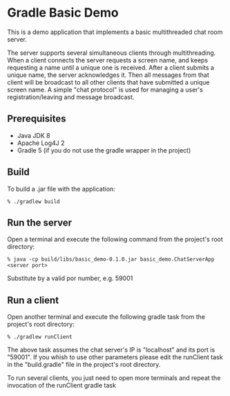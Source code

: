 Gradle Basic Demo
===================

This is a demo application that implements a basic multithreaded chat room server.

The server supports several simultaneous clients through multithreading. When a client connects the server requests a screen name, and keeps requesting a name until a unique one is received. After a client submits a unique name, the server acknowledges it. Then all messages from that client will be broadcast to all other clients that have submitted a unique screen name. A simple "chat protocol" is used for managing a user's registration/leaving and message broadcast.


Prerequisites
-------------

 * Java JDK 8
 * Apache Log4J 2
 * Gradle 5 (if you do not use the gradle wrapper in the project)
   

Build
-----

To build a .jar file with the application:

    % ./gradlew build 

Run the server
--------------

Open a terminal and execute the following command from the project's root directory:

    % java -cp build/libs/basic_demo-0.1.0.jar basic_demo.ChatServerApp <server port>

Substitute <server port> by a valid por number, e.g. 59001

Run a client
------------

Open another terminal and execute the following gradle task from the project's root directory:

    % ./gradlew runClient

The above task assumes the chat server's IP is "localhost" and its port is "59001". If you whish to use other parameters please edit the runClient task in the "build.gradle" file in the project's root directory.

To run several clients, you just need to open more terminals and repeat the invocation of the runClient gradle task